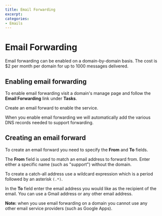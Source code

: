 ```yaml
---
title: Email Forwarding
excerpt: 
categories:
- Emails
---
```


# Email Forwarding

Email forwarding can be enabled on a domain-by-domain basis. The cost is $2 per month per domain for up to 1000 messages delivered.

## Enabling email forwarding

To enable email forwarding visit a domain's manage page and follow the **Email Forwarding** link under **Tasks**.

Create an email forward to enable the service.

When you enable email forwarding we will automatically add the various DNS records needed to support forwarding.

## Creating an email forward

To create an email forward you need to specify the **From** and **To** fields.

The **From** field is used to match an email address to forward from. Enter either a specific name (such as "support") without the domain. 

To create a catch-all address use a wildcard expression which is a period followed by an asterisk `(.*)`.

In the **To** field enter the email address you would like as the recipient of the email. You can use a Gmail address or any other email address.

**Note:** when you use email forwarding on a domain you cannot use any other email service providers (such as Google Apps).
